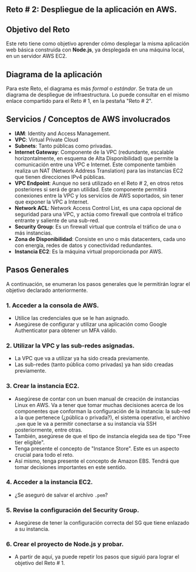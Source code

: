 ## Reto # 2: Despliegue de la aplicación en AWS.

## Objetivo del Reto

Este reto tiene como objetivo aprender cómo desplegar la misma aplicación web básica construida con **Node.js**, ya desplegada en una máquina local, en un servidor AWS EC2.

## Diagrama de la aplicación
Para este Reto, el diagrama es más *formal* o *estándar*. Se trata de un diagrama de despliegue de infraestructura. Lo puede consultar en el mismo enlace compartido para el Reto # 1, en la pestaña "Reto # 2".

## Servicios / Conceptos de AWS involucrados
- **IAM**: Identity and Access Management.
- **VPC**: Virtual Private Cloud
- **Subnets**: Tanto públicas como privadas.
- **Internet Gateway**: Componente de la VPC (redundante, escalable horizontalmente, en esquema de Alta Disponibilidad) que permite la comunicación entre una VPC e Internet. Este componente también realiza un NAT (Network Address Translation) para las instancias EC2 que tienen direcciones IPv4 públicas.
- **VPC Endpoint**: Aunque no será utilizado en el Reto # 2, en otros retos posteriores si será de gran utilidad. Este componente permitirá conexiones entre la VPC y los servicios de AWS soportados, sin tener que exponer la VPC a Internet.
- **Network ACL**: Network Access Control List, es una capa opcional de seguridad para una VPC, y actúa como firewall que controla el tráfico entrante y saliente de una sub-red.
- **Security Group**: Es un firewall virtual que controla el tráfico de una o más instancias.
- **Zona de Disponibilidad**: Consiste en uno o más datacenters, cada uno con energía, redes de datos y conectividad redundantes.
- **Instancia EC2**: Es la máquina virtual proporcionada por AWS.
## Pasos Generales
A continuación, se enumeran los pasos generales que le permitirán lograr el objetivo declarado anteriormente.
### 1. Acceder a la consola de AWS.
- Utilice las credenciales que se le han asignado.
- Asegúrese de configurar y utilizar una aplicación como Google Authenticator para obtener un MFA válido.
### 2. Utilizar la VPC y las sub-redes asignadas.
- La VPC que va a utilizar ya ha sido creada previamente. 
- Las sub-redes (tanto pública como privadas) ya han sido creadas previamente. 
### 3. Crear la instancia EC2.
- Asegúrese de contar con un buen manual de creación de instancias Linux en AWS. Va a tener que tomar muchas decisiones acerca de los componentes que conforman la configuración de la instancia: la sub-red a la que pertenece (¿pública o privada?), el sistema operativo, el archivo `.pem` que le va a permitir conectarse a su instancia vía SSH posteriormente, entre otras.
- También, asegúrese de que el tipo de instancia elegida sea de tipo "Free tier eligible".
- Tenga presente el concepto de "Instance Store". Este es un aspecto crucial para todo el reto.
- Así mismo, tenga presente el concepto de Amazon EBS. Tendrá que tomar decisiones importantes en este sentido.
### 4. Acceder a  la instancia EC2.
- ¿Se aseguró de salvar el archivo `.pem`?
### 5. Revise la configuración del Security Group.
- Asegúrese de tener la configuración correcta del SG que tiene enlazado a su instancia. 
### 6. Crear el proyecto de Node.js y probar.
- A partir de aquí, ya puede repetir los pasos que siguió para lograr el objetivo del Reto # 1.
